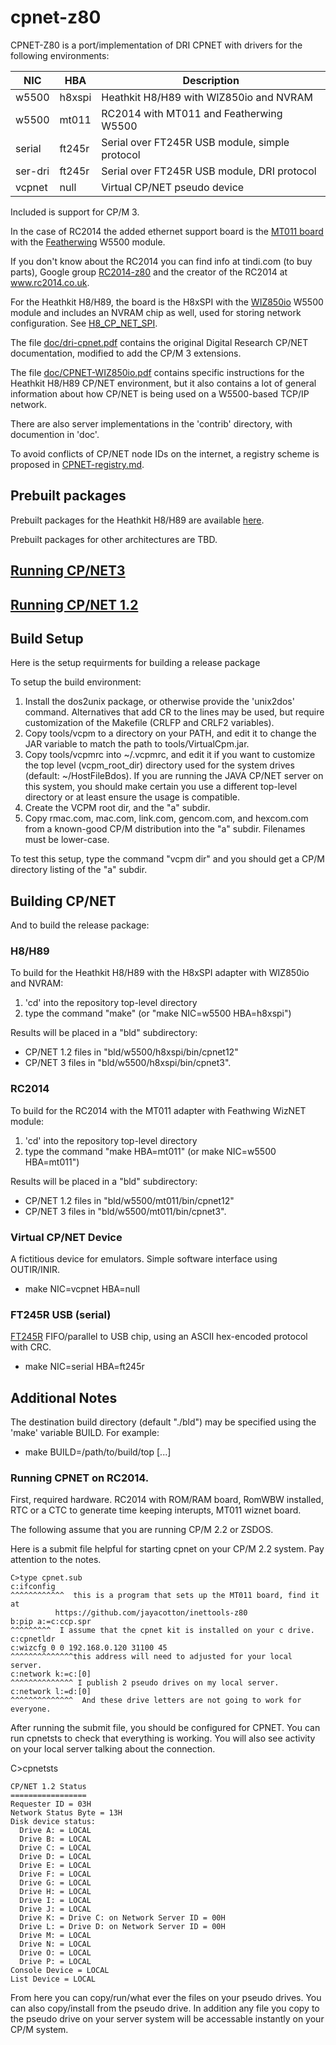 # cpnet-z80
CPNET-Z80 is a port/implementation of DRI CPNET with drivers for the following
environments:

NIC | HBA | Description
----|-----|------------
w5500 | h8xspi | Heathkit H8/H89 with WIZ850io and NVRAM
w5500 | mt011 | RC2014 with MT011 and Featherwing W5500
serial | ft245r | Serial over FT245R USB module, simple protocol
ser-dri | ft245r | Serial over FT245R USB module, DRI protocol
vcpnet | null | Virtual CP/NET pseudo device

Included is support for CP/M 3.

In the case of RC2014 the added ethernet support board is the
[MT011 board](https://github.com/markt4311/MT011) with the
[Featherwing](https://learn.adafruit.com/adafruit-wiz5500-wiznet-ethernet-featherwing)
W5500 module.

If you don't know about the RC2014 you can find info at tindi.com (to buy parts), 
Google group [RC2014-z80](https://groups.google.com/forum/#!forum/rc2014-z80)
and the creator of the RC2014 at www.rc2014.co.uk.

For the Heathkit H8/H89, the board is the H8xSPI with the
[WIZ850io](https://www.wiznet.io/product-item/wiz850io/) W5500 module
and includes an NVRAM chip as well,
used for storing network configuration.
See [H8_CP_NET_SPI](http://koyado.com/Heathkit/H8_CP_NET_SPI_Wiznet_Network.html).

The file [doc/dri-cpnet.pdf](/doc/dri-cpnet.pdf)
contains the original Digital Research CP/NET documentation,
modified to add the CP/M 3 extensions.

The file [doc/CPNET-WIZ850io.pdf](/doc/CPNET-WIZ850io.pdf)
contains specific instructions for the Heathkit H8/H89
CP/NET environment, but it also contains a lot of general information about how
CP/NET is being used on a W5500-based TCP/IP network.

There are also server implementations in the 'contrib' directory, with
documention in 'doc'.

To avoid conflicts of CP/NET node IDs on the internet, a registry scheme is
proposed in [CPNET-registry.md](/CPNET-registry.md).

## Prebuilt packages

Prebuilt packages for the Heathkit H8/H89 are available
[here](http://sebhc.durgadas.com/mms89/wiz850io/).

Prebuilt packages for other architectures are TBD.

## [Running CP/NET3](CPNET3.md)

## [Running CP/NET 1.2](CPNET12.md)

## Build Setup
Here is the setup requirments for building a release package

To setup the build environment:

1. Install the dos2unix package, or otherwise provide the 'unix2dos'
   command.  Alternatives that add CR to the lines may be used, but
   require customization of the Makefile (CRLFP and CRLF2 variables).
1. Copy tools/vcpm to a directory on your PATH, and edit it to change
   the JAR variable to match the path to tools/VirtualCpm.jar.
1. Copy tools/vcpmrc into ~/.vcpmrc, and edit it if you want to customize
   the top level (vcpm_root_dir) directory used for the system drives
   (default: ~/HostFileBdos). If you are running the JAVA CP/NET server
   on this system, you should make certain you use a different top-level
   directory or at least ensure the usage is compatible.
1. Create the VCPM root dir, and the "a" subdir.
1. Copy rmac.com, mac.com, link.com, gencom.com, and hexcom.com from
   a known-good CP/M distribution into the "a" subdir. Filenames must
   be lower-case.

To test this setup, type the command "vcpm dir" and you should get a
CP/M directory listing of the "a" subdir.

## Building CP/NET
And to build the release package:

### H8/H89
To build for the Heathkit H8/H89 with the H8xSPI adapter with WIZ850io and NVRAM:

1. 'cd' into the repository top-level directory
1. type the command "make" (or "make NIC=w5500 HBA=h8xspi")

Results will be placed in a "bld" subdirectory:
* CP/NET 1.2 files in "bld/w5500/h8xspi/bin/cpnet12"
* CP/NET 3 files in "bld/w5500/h8xspi/bin/cpnet3".

### RC2014
To build for the RC2014 with the MT011 adapter with Feathwing WizNET module:

1. 'cd' into the repository top-level directory
1. type the command "make HBA=mt011" (or make NIC=w5500 HBA=mt011")

Results will be placed in a "bld" subdirectory:
* CP/NET 1.2 files in "bld/w5500/mt011/bin/cpnet12"
* CP/NET 3 files in "bld/w5500/mt011/bin/cpnet3".

### Virtual CP/NET Device
A fictitious device for emulators. Simple software interface using OUTIR/INIR.

* make NIC=vcpnet HBA=null

### FT245R USB (serial)
[FT245R](https://www.ftdichip.com/Products/ICs/FT245R.htm) FIFO/parallel to USB chip,
using an ASCII hex-encoded protocol with CRC.

* make NIC=serial HBA=ft245r

## Additional Notes
The destination build directory (default "./bld") may be specified using the
'make' variable BUILD. For example:

* make BUILD=/path/to/build/top [...]

### Running CPNET on RC2014.

First, required hardware.  RC2014 with ROM/RAM board, RomWBW installed, RTC or a CTC to generate
time keeping interupts, MT011 wiznet board.

The following assume that you are running CP/M 2.2 or ZSDOS.

Here is a submit file helpful for starting cpnet on your CP/M 2.2 system.  Pay attention to the
notes.
```
C>type cpnet.sub
c:ifconfig
^^^^^^^^^^^^  this is a program that sets up the MT011 board, find it at 
	      https://github.com/jayacotton/inettools-z80
b:pip a:=c:ccp.spr
^^^^^^^^^  I assume that the cpnet kit is installed on your c drive.
c:cpnetldr
c:wizcfg 0 0 192.168.0.120 31100 45
^^^^^^^^^^^^^^this address will need to adjusted for your local server.
c:network k:=c:[0]
^^^^^^^^^^^^^^ I publish 2 pseudo drives on my local server.
c:network l:=d:[0]
^^^^^^^^^^^^^^  And these drive letters are not going to work for everyone.
```
After running the submit file, you should be configured for CPNET.  You can run cpnetsts
to check that everything is working.  You will also see activity on your local server
talking about the connection.

C>cpnetsts
```
CP/NET 1.2 Status
=================
Requester ID = 03H
Network Status Byte = 13H
Disk device status:
  Drive A: = LOCAL
  Drive B: = LOCAL
  Drive C: = LOCAL
  Drive D: = LOCAL
  Drive E: = LOCAL
  Drive F: = LOCAL
  Drive G: = LOCAL
  Drive H: = LOCAL
  Drive I: = LOCAL
  Drive J: = LOCAL
  Drive K: = Drive C: on Network Server ID = 00H
  Drive L: = Drive D: on Network Server ID = 00H
  Drive M: = LOCAL
  Drive N: = LOCAL
  Drive O: = LOCAL
  Drive P: = LOCAL
Console Device = LOCAL
List Device = LOCAL
```

From here you can copy/run/what ever the files on your pseudo drives.  You can also
copy/install from the pseudo drive.  In addition any file you copy to the pseudo drive
on your server system will be accessable instantly on your CP/M system.

